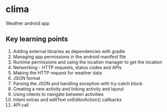 # clima
Weather android app
## Key learning points
1. Adding external libraries as dependencies with gradle
2. Managing app permissions in the android manifest file
3. Runtime permissions and using the location manager to get the location
4. Networking - HTTP requests, status codes and APIs
5. Making the HTTP request for weather data
6. JSON format
7. Parsing the JSON and handling exception with try-catch block
8. Creating a new activity and linking activity and layout
9. Using intents to navigate between activities
10. Intent extras and editText onEditorAction() callbacks
11. API call
